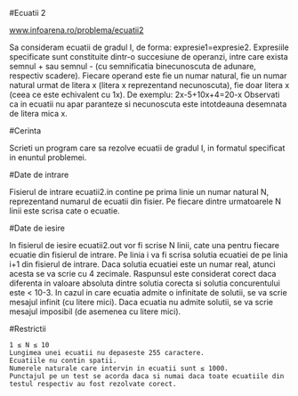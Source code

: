 #Ecuatii 2

www.infoarena.ro/problema/ecuatii2

Sa consideram ecuatii de gradul I, de forma: expresie1=expresie2. Expresiile specificate sunt constituite dintr-o succesiune de operanzi, intre care exista semnul + sau semnul - (cu semnificatia binecunoscuta de adunare, respectiv scadere). Fiecare operand este fie un numar natural, fie un numar natural urmat de litera x (litera x reprezentand necunoscuta), fie doar litera x (ceea ce este echivalent cu 1x).
De exemplu: 2x-5+10x+4=20-x
Observati ca in ecuatii nu apar paranteze si necunoscuta este intotdeauna desemnata de litera mica x.

#Cerinta

Scrieti un program care sa rezolve ecuatii de gradul I, in formatul specificat in enuntul problemei.

#Date de intrare

Fisierul de intrare ecuatii2.in contine pe prima linie un numar natural N, reprezentand numarul de ecuatii din fisier. Pe fiecare dintre urmatoarele N linii este scrisa cate o ecuatie.

#Date de iesire

In fisierul de iesire ecuatii2.out vor fi scrise N linii, cate una pentru fiecare ecuatie din fisierul de intrare. Pe linia i va fi scrisa solutia ecuatiei de pe linia i+1 din fisierul de intrare. Daca solutia ecuatiei este un numar real, atunci acesta se va scrie cu 4 zecimale. Raspunsul este considerat corect daca diferenta in valoare absoluta dintre solutia corecta si solutia concurentului este < 10-3. In cazul in care ecuatia admite o infinitate de solutii, se va scrie mesajul infinit (cu litere mici). Daca ecuatia nu admite solutii, se va scrie mesajul imposibil (de asemenea cu litere mici).

#Restrictii


    1 ≤ N ≤ 10
    Lungimea unei ecuatii nu depaseste 255 caractere.
    Ecuatiile nu contin spatii.
    Numerele naturale care intervin in ecuatii sunt ≤ 1000.
    Punctajul pe un test se acorda daca si numai daca toate ecuatiile din testul respectiv au fost rezolvate corect.



